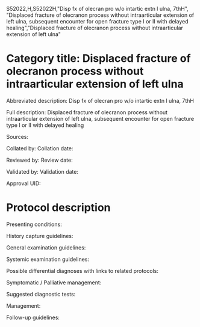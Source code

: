 S52022,H,S52022H,"Disp fx of olecran pro w/o intartic extn l ulna, 7thH", "Displaced fracture of olecranon process without intraarticular extension of left ulna, subsequent encounter for open fracture type I or II with delayed healing","Displaced fracture of olecranon process without intraarticular extension of left ulna"
# Category title: Displaced fracture of olecranon process without intraarticular extension of left ulna

Abbreviated description: Disp fx of olecran pro w/o intartic extn l ulna, 7thH

Full description: Displaced fracture of olecranon process without intraarticular extension of left ulna, subsequent encounter for open fracture type I or II with delayed healing

Sources:

Collated by:
Collation date:

Reviewed by:
Review date:

Validated by:
Validation date:

Approval UID:

# Protocol description

Presenting conditions:

History capture guidelines:

General examination guidelines:

Systemic examination guidelines:

Possible differential diagnoses with links to related protocols:

Symptomatic / Palliative management:

Suggested diagnostic tests:

Management:

Follow-up guidelines:
